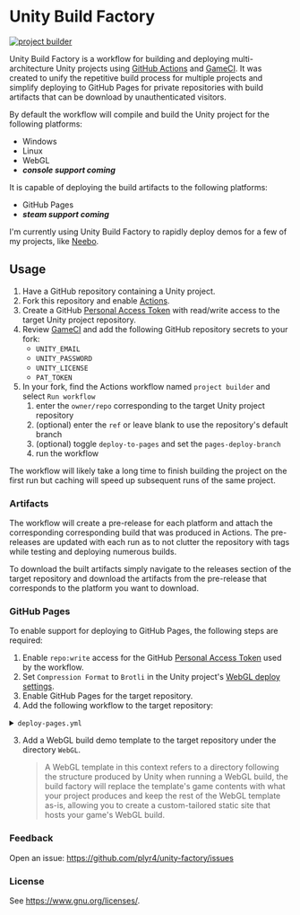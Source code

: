 # Unity Build Factory

[![project builder](https://github.com/plyr4/unity-build-factory/actions/workflows/build.yml/badge.svg)](https://github.com/plyr4/unity-build-factory/actions/workflows/build.yml)

Unity Build Factory is a workflow for building and deploying multi-architecture Unity projects using [GitHub Actions](https://docs.github.com/en/actions) and [GameCI](https://game.ci/docs/github/getting-started/).
It was created to unify the repetitive build process for multiple projects and simplify deploying to GitHub Pages for private repositories with build artifacts that can be download by unauthenticated visitors.

By default the workflow will compile and build the Unity project for the following platforms:
- Windows
- Linux
- WebGL
- _**console support coming**_

It is capable of deploying the build artifacts to the following platforms:
- GitHub Pages
- _**steam support coming**_

I'm currently using Unity Build Factory to rapidly deploy demos for a few of my projects, like [Neebo](https://plyr4.github.io/unity-ufo/).

## Usage

1. Have a GitHub repository containing a Unity project.
1. Fork this repository and enable [Actions](https://docs.github.com/en/actions).
1. Create a GitHub [Personal Access Token](https://docs.github.com/en/authentication/keeping-your-account-and-data-secure/managing-your-personal-access-tokens) with read/write access to the target Unity project repository.
1. Review [GameCI](https://game.ci/docs/github/getting-started/) and add the following GitHub repository secrets to your fork:
   - `UNITY_EMAIL`
   - `UNITY_PASSWORD`
   - `UNITY_LICENSE`
   - `PAT_TOKEN`
1. In your fork, find the Actions workflow named  `project builder` and select `Run workflow` 
   1. enter the `owner/repo` corresponding to the target Unity project repository
   1. (optional) enter the `ref` or leave blank to use the repository's default branch
   1. (optional) toggle `deploy-to-pages` and set the `pages-deploy-branch`
   1. run the workflow

The workflow will likely take a long time to finish building the project on the first run but caching will speed up subsequent runs of the same project.

### Artifacts

The workflow will create a pre-release for each platform and attach the corresponding corresponding build that was produced in Actions. The pre-releases are updated with each run as to not clutter the repository with tags while testing and deploying numerous builds.

To download the built artifacts simply navigate to the releases section of the target repository and download the artifacts from the pre-release that corresponds to the platform you want to download.

### GitHub Pages
To enable support for deploying to GitHub Pages, the following steps are required:
1. Enable `repo:write` access for the GitHub [Personal Access Token](https://docs.github.com/en/authentication/keeping-your-account-and-data-secure/managing-your-personal-access-tokens) used by the workflow.
1. Set `Compression Format` to `Brotli` in the Unity project's [WebGL deploy settings](https://docs.unity3d.com/Manual/webgl-deploying.html).
1. Enable GitHub Pages for the target repository.
1. Add the following workflow to the target repository:
<details>
<summary><code>deploy-pages.yml</code></summary>

```yaml
name: deploy project to gh-pages

on:
  push:
    branches:
      - 'gh-pages'

permissions:
  contents: write
  pages: write
  id-token: write

concurrency:
  group: deploy
  cancel-in-progress: true

jobs:
  deploy:
    needs: read
    runs-on: ubuntu-latest
    environment:
      name: github-pages
      url: ${{ steps.deployment.outputs.page_url }}
    steps:
      - name: configure pages
        uses: actions/configure-pages@v2
      - name: upload pages build artifact
        uses: actions/upload-pages-artifact@v1
        with:
          path: .
      - name: deploy pages
        id: deployment
        uses: actions/deploy-pages@v1
```
</details>

3. Add a WebGL build demo template to the target repository under the directory `WebGL`. 
      
   > A WebGL template in this context refers to a directory following the structure produced by Unity when running a WebGL build, 
   > the build factory will replace the template's game contents with what your project produces and keep the rest of the WebGL 
   > template as-is, allowing you to create a custom-tailored static site that hosts your game's WebGL build.

### Feedback

Open an issue: <https://github.com/plyr4/unity-factory/issues>

### License

See <https://www.gnu.org/licenses/>.
